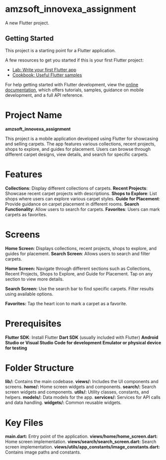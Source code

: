 # amzsoft_innovexa_assignment

A new Flutter project.

## Getting Started

This project is a starting point for a Flutter application.

A few resources to get you started if this is your first Flutter project:

- [Lab: Write your first Flutter app](https://docs.flutter.dev/get-started/codelab)
- [Cookbook: Useful Flutter samples](https://docs.flutter.dev/cookbook)

For help getting started with Flutter development, view the
[online documentation](https://docs.flutter.dev/), which offers tutorials,
samples, guidance on mobile development, and a full API reference.



# Project Name
**amzsoft_innovexa_assignment**

This project is a mobile application developed using Flutter for showcasing and selling carpets. 
The app features various collections, recent projects, shops to explore, and guides for placement.
Users can browse through different carpet designs, view details, and search for specific carpets.



# Features
**Collections**: Display different collections of carpets.
**Recent Projects**: Showcase recent carpet projects with descriptions.
**Shops to Explore**: List shops where users can explore various carpet styles.
**Guide for Placement**: Provide guidance on carpet placement in different rooms.
**Search Functionality**: Allow users to search for carpets.
**Favorites**: Users can mark carpets as favorites.



# Screens
**Home Screen**: Displays collections, recent projects, shops to explore, and guides for placement.
**Search Screen**: Allows users to search and filter carpets.

**Home Screen:**
Navigate through different sections such as Collections, Recent Projects, Shops to Explore, and Guide for Placement.
Tap on any section to view more details.

**Search Screen:**
Use the search bar to find specific carpets.
Filter results using available options.

**Favorites:**
Tap the heart icon to mark a carpet as a favorite.



# Prerequisites
**Flutter SDK**: Install Flutter
**Dart SDK** (usually included with Flutter)
**Android Studio or Visual Studio Code for development**
**Emulator or physical device for testing**

# Folder Structure
**lib/:** Contains the main codebase.
**views/:** Includes the UI components and screens.
**home/:** Home screen widgets and components.
**search/:** Search screen widgets and components.
**utils/:** Utility classes, constants, and helpers.
**models/:** Data models for the app.
**services/:** Services for API calls and data handling.
**widgets/:** Common reusable widgets.



# Key Files
**main.dart:** Entry point of the application.
**views/home/home_screen.dart:** Home screen implementation.
**views/search/search_screen.dart:** Search screen implementation.
**views/utils/app_constants/image_constants.dart:** Contains image paths and constants.